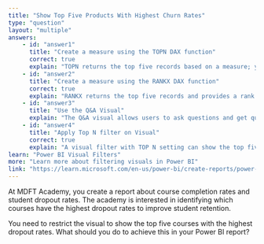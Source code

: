 ```yaml
---
title: "Show Top Five Products With Highest Churn Rates"
type: "question"
layout: "multiple"
answers:
    - id: "answer1"
      title: "Create a measure using the TOPN DAX function"
      correct: true
      explain: "TOPN returns the top five records based on a measure; you may still need to sort the visual to display them in descending order."
    - id: "answer2"
      title: "Create a measure using the RANKX DAX function"
      correct: true
      explain: "RANKX returns the top five records and provides a rank for ordering from highest to lowest."
    - id: "answer3"
      title: "Use the Q&A Visual"
      explain: "The Q&A visual allows users to ask questions and get quick insights, but it does not create permanent visuals that can be shared in a report. Therefore, it is not suitable for restricting a report visual to the top five courses for sharing with MDFT Academy."
    - id: "answer4"
      title: "Apply Top N filter on Visual"
      correct: true
      explain: "A visual filter with TOP N setting can show the top five products in a visualization."
learn: "Power BI Visual Filters"
more: "Learn more about filtering visuals in Power BI"
link: "https://learn.microsoft.com/en-us/power-bi/create-reports/power-bi-report-add-filter"
---
```

At MDFT Academy, you create a report about course completion rates and student dropout rates. The academy is interested in identifying which courses have the highest dropout rates to improve student retention.

You need to restrict the visual to show the top five courses with the highest dropout rates. What should you do to achieve this in your Power BI report?
